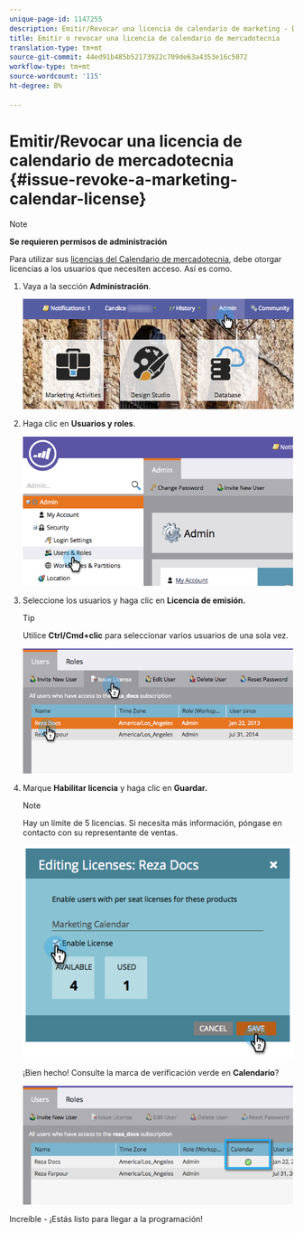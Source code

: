 ```yaml
---
unique-page-id: 1147255
description: Emitir/Revocar una licencia de calendario de marketing - Documentos de marketing - Documentación del producto
title: Emitir o revocar una licencia de calendario de mercadotecnia
translation-type: tm+mt
source-git-commit: 44ed91b485b52173922c709de63a4353e16c5072
workflow-type: tm+mt
source-wordcount: '115'
ht-degree: 0%

---
```



# Emitir/Revocar una licencia de calendario de mercadotecnia {#issue-revoke-a-marketing-calendar-license}

>[!NOTE]
>
>**Se requieren permisos de administración**

Para utilizar sus [licencias del Calendario de mercadotecnia](http://docs.marketo.com/display/docs/marketing+calendar), debe otorgar licencias a los usuarios que necesiten acceso. Así es como.

1. Vaya a la sección **Administración**.

   ![](assets/adminhand.png)

1. Haga clic en **Usuarios y roles**.

   ![](assets/2.png)

1. Seleccione los usuarios y haga clic en **Licencia de emisión.**

   >[!TIP]
   >
   >Utilice **Ctrl/Cmd+clic** para seleccionar varios usuarios de una sola vez.

   ![](assets/3.png)

1. Marque **Habilitar licencia** y haga clic en **Guardar.**

   >[!NOTE]
   >
   >Hay un límite de 5 licencias. Si necesita más información, póngase en contacto con su representante de ventas.

   ![](assets/4.png)

   ¡Bien hecho! Consulte la marca de verificación verde en **Calendario**?

   ![](assets/5.png)

Increíble - ¡Estás listo para llegar a la programación!
